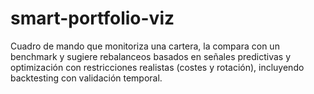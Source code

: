 # smart-portfolio-viz
Cuadro de mando que monitoriza una cartera, la compara con un benchmark y sugiere rebalanceos basados en señales predictivas y optimización con restricciones realistas (costes y rotación), incluyendo backtesting con validación temporal.
